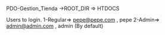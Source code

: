 PDO-Gestion_Tienda
->ROOT_DIR => HTDOCS


Users to login.
1-Regular=> pepe@pepe.com , pepe
2-Admin=> admin@admin.com , admin (By default)